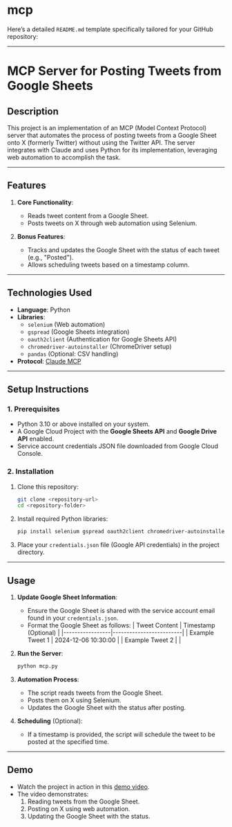 # mcp
Here’s a detailed `README.md` template specifically tailored for your GitHub repository:

---

# **MCP Server for Posting Tweets from Google Sheets**

## **Description**
This project is an implementation of an MCP (Model Context Protocol) server that automates the process of posting tweets from a Google Sheet onto X (formerly Twitter) without using the Twitter API. The server integrates with Claude and uses Python for its implementation, leveraging web automation to accomplish the task.

---

## **Features**
1. **Core Functionality**:
   - Reads tweet content from a Google Sheet.
   - Posts tweets on X through web automation using Selenium.
   
2. **Bonus Features**:
   - Tracks and updates the Google Sheet with the status of each tweet (e.g., "Posted").
   - Allows scheduling tweets based on a timestamp column.

---

## **Technologies Used**
- **Language**: Python
- **Libraries**:
  - `selenium` (Web automation)
  - `gspread` (Google Sheets integration)
  - `oauth2client` (Authentication for Google Sheets API)
  - `chromedriver-autoinstaller` (ChromeDriver setup)
  - `pandas` (Optional: CSV handling)
- **Protocol**: [Claude MCP](https://www.claudedesktop.com/)

---

## **Setup Instructions**

### **1. Prerequisites**
- Python 3.10 or above installed on your system.
- A Google Cloud Project with the **Google Sheets API** and **Google Drive API** enabled.
- Service account credentials JSON file downloaded from Google Cloud Console.

### **2. Installation**
1. Clone this repository:
   ```bash
   git clone <repository-url>
   cd <repository-folder>
   ```

2. Install required Python libraries:
   ```bash
   pip install selenium gspread oauth2client chromedriver-autoinstaller pandas
   ```

3. Place your `credentials.json` file (Google API credentials) in the project directory.

---

## **Usage**
1. **Update Google Sheet Information**:
   - Ensure the Google Sheet is shared with the service account email found in your `credentials.json`.
   - Format the Google Sheet as follows:
     | Tweet Content   | Timestamp (Optional)   |
     |-----------------|-------------------------|
     | Example Tweet 1 | 2024-12-06 10:30:00    |
     | Example Tweet 2 |                         |

2. **Run the Server**:
   ```bash
   python mcp.py
   ```

3. **Automation Process**:
   - The script reads tweets from the Google Sheet.
   - Posts them on X using Selenium.
   - Updates the Google Sheet with the status after posting.

4. **Scheduling** (Optional):
   - If a timestamp is provided, the script will schedule the tweet to be posted at the specified time.

---

## **Demo**
- Watch the project in action in this [demo video](#).
- The video demonstrates:
  1. Reading tweets from the Google Sheet.
  2. Posting on X using web automation.
  3. Updating the Google Sheet with the status.




